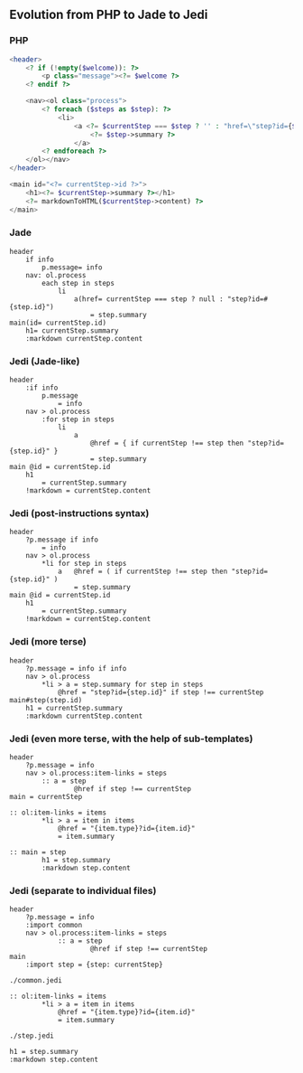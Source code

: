 ## Evolution from PHP to Jade to Jedi

### PHP

```php
<header>
	<? if (!empty($welcome)): ?>
		<p class="message"><?= $welcome ?>
	<? endif ?>

	<nav><ol class="process">
		<? foreach ($steps as $step): ?>
			<li>
				<a <?= $currentStep === $step ? '' : "href=\"step?id={$step->id}\"" ?>>
					<?= $step->summary ?>
				</a>
		<? endforeach ?>
	</ol></nav>
</header>

<main id="<?= currentStep->id ?>">
	<h1><?= $currentStep->summary ?></h1>
	<?= markdownToHTML($currentStep->content) ?>
</main>
```

### Jade

```jade
header
	if info
		p.message= info
	nav: ol.process
		each step in steps
			li
				a(href= currentStep === step ? null : "step?id=#{step.id}")
					= step.summary
main(id= currentStep.id)
	h1= currentStep.summary
	:markdown currentStep.content
```

### Jedi (Jade-like)

```jedi
header
	:if info
		p.message
			= info
	nav > ol.process
		:for step in steps
			li
				a
					@href = { if currentStep !== step then "step?id={step.id}" }
					= step.summary
main @id = currentStep.id
	h1
		= currentStep.summary
	!markdown = currentStep.content
```

### Jedi (post-instructions syntax)

```jedi
header
	?p.message if info
		= info
	nav > ol.process
		*li for step in steps
			a	@href = ( if currentStep !== step then "step?id={step.id}" )
				= step.summary
main @id = currentStep.id
	h1
		= currentStep.summary
	!markdown = currentStep.content
```

### Jedi (more terse)

```jedi
header
	?p.message = info if info
	nav > ol.process
		*li > a = step.summary for step in steps
			@href = "step?id={step.id}" if step !== currentStep
main#step(step.id)
	h1 = currentStep.summary
	:markdown currentStep.content
```

### Jedi (even more terse, with the help of sub-templates)

```jedi
header
	?p.message = info
	nav > ol.process:item-links = steps
		:: a = step
				@href if step !== currentStep
main = currentStep

:: ol:item-links = items
		*li > a = item in items
			@href = "{item.type}?id={item.id}"
			= item.summary

:: main = step
		h1 = step.summary
		:markdown step.content
```

### Jedi (separate to individual files)

```jedi
header
	?p.message = info
	:import common
	nav > ol.process:item-links = steps
			:: a = step
					@href if step !== currentStep
main
	:import step = {step: currentStep}

```

`./common.jedi`
```
:: ol:item-links = items
		*li > a = item in items
			@href = "{item.type}?id={item.id}"
			= item.summary
```

`./step.jedi`
```jedi
h1 = step.summary
:markdown step.content
```
